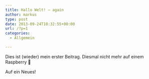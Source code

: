 ```yaml
---
title: Hallo Welt! – again
author: markus
type: post
date: 2013-09-24T18:32:55+00:00
url: /?p=1
categories:
  - Allgemein

---
```

Dies ist (wieder) mein erster Beitrag. Diesmal nicht mehr auf einem Raspberry 🙂

Auf ein Neues!